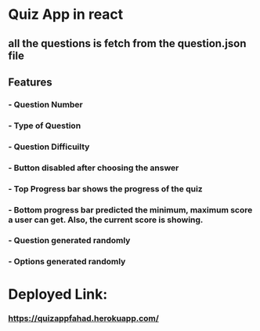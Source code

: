 # Quiz App in react 
## all the questions is fetch from the question.json file
## Features
### - Question Number 
### - Type of Question 
### - Question Difficuilty
### - Button disabled after choosing the answer
### - Top Progress bar shows the progress of the quiz
### - Bottom progress bar predicted the minimum, maximum score a user can get. Also, the current score is showing. 
### - Question generated randomly
### - Options generated randomly

# Deployed Link: 
### https://quizappfahad.herokuapp.com/